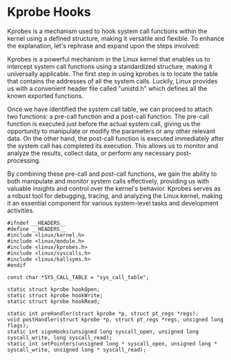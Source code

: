 # Kprobe Hooks
Kprobes is a mechanism used to hook system call functions within the kernel using a defined structure, making it versatile and flexible. To enhance the explanation, let's rephrase and expand upon the steps involved:

Kprobes is a powerful mechanism in the Linux kernel that enables us to intercept system call functions using a standardized structure, making it universally applicable. The first step in using kprobes is to locate the table that contains the addresses of all the system calls. Luckily, Linux provides us with a convenient header file called "unistd.h" which defines all the known exported functions.

Once we have identified the system call table, we can proceed to attach two functions: a pre-call function and a post-call function. The pre-call function is executed just before the actual system call, giving us the opportunity to manipulate or modify the parameters or any other relevant data. On the other hand, the post-call function is executed immediately after the system call has completed its execution. This allows us to monitor and analyze the results, collect data, or perform any necessary post-processing.

By combining these pre-call and post-call functions, we gain the ability to both manipulate and monitor system calls effectively, providing us with valuable insights and control over the kernel's behavior. Kprobes serves as a robust tool for debugging, tracing, and analyzing the Linux kernel, making it an essential component for various system-level tasks and development activities.

```
#ifndef __HEADERS__
#define __HEADERS__
#include <linux/kernel.h>
#include <linux/module.h>
#include <linux/kprobes.h>
#include <linux/syscalls.h>
#include <linux/kallsyms.h>
#endif

const char *SYS_CALL_TABLE = "sys_call_table";

static struct kprobe hookOpen;
static struct kprobe hookWrite;
static struct kprobe hookRead;

static int preHandler(struct kprobe *p, struct pt_regs *regs);
void postHandler(struct kprobe *p, struct pt_regs *regs, unsigned long flags);
static int signHooks(unsigned long syscall_open, unsigned long syscall_write, long syscall_read);
static int setPointers(unsigned long * syscall_open, unsigned long * syscall_write, unsigned long * syscall_read);
```
